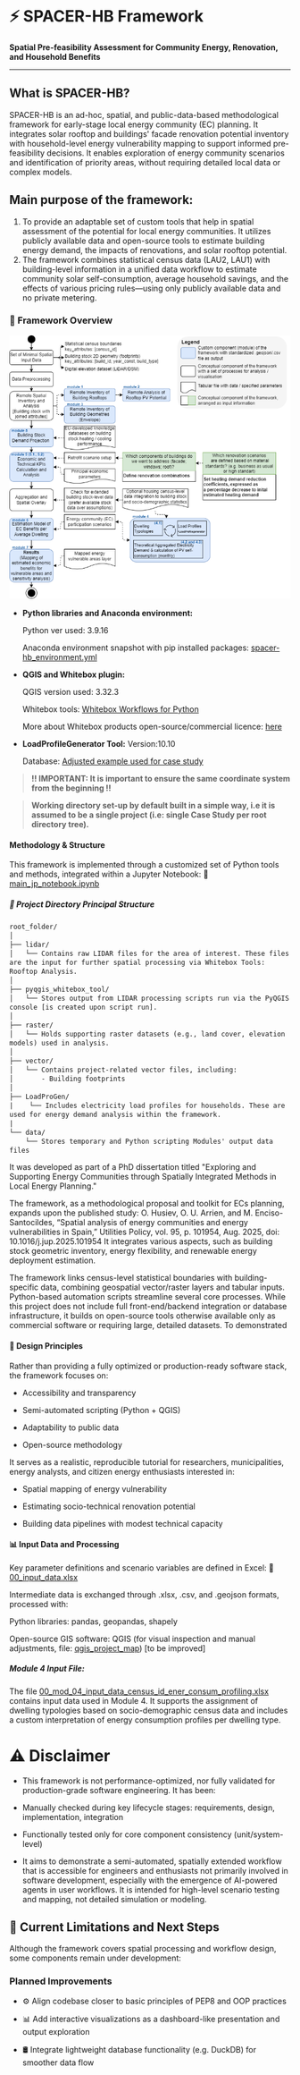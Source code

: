# ⚡ SPACER-HB Framework  
**Spatial Pre-feasibility Assessment for Community Energy, Renovation, and Household Benefits**

---

## What is SPACER-HB?

SPACER-HB is an ad-hoc, spatial, and public-data-based methodological framework for early-stage local energy community (EC) planning. It integrates solar rooftop and buildings' facade renovation potential inventory with household-level energy vulnerability mapping to support informed pre-feasibility decisions.  It enables exploration of energy community scenarios and identification of priority areas, without requiring detailed local data or complex models.


## Main purpose of the framework:
1. To provide an adaptable set of custom tools that help in spatial assessment of the potential for local energy communities. It utilizes publicly available data and open-source tools to estimate building energy demand, the impacts of renovations, and solar rooftop potential. 
2. The framework combines statistical census data (LAU2, LAU1) with building-level information in a unified data workflow to estimate community solar self-consumption, average household savings, and the effects of various pricing rules—using only publicly available data and no private metering.

### 🧭 Framework Overview

![SPACER-HB Framework Overview](./img/spacer-hb-framework-overview.png)

- **Python libraries and Anaconda environment:**
    
    Python ver used: 3.9.16

    Anaconda environment snapshot with pip installed packages:          [spacer-hb_environment.yml](./00_set_up_directories/spacer-hb_environment.yml)
- **QGIS and Whitebox plugin:**
    
    QGIS version used: 3.32.3
    
    Whitebox tools: [Whitebox Workflows for Python](https://www.whiteboxgeo.com/whitebox-workflows-for-python/)

    More about Whitebox products open-source/commercial licence: [here](https://groups.google.com/g/whiteboxtools/c/p6P1n3LRWHo?pli=1)

- **LoadProfileGenerator Tool:**
    Version:10.10  

    Database: [Adjusted example used for case study](./LoadProGen/first_lgp_test.db3)

> **!! IMPORTANT: It is important to ensure the same coordinate system from the beginning !!**

> **Working directory set-up by default built in a simple way, i.e it is assumed to be a single project (i.e: single Case Study per root directory tree).**

#### Methodology & Structure
This framework is implemented through a customized set of Python tools and methods, integrated within a Jupyter Notebook:
📓 [main_jp_notebook.ipynb](./main_jp_notebook.ipynb)

##### 📁 Project Directory Principal Structure

```text
root_folder/
│
├── lidar/
│   └── Contains raw LIDAR files for the area of interest. These files are the input for further spatial processing via Whitebox Tools: Rooftop Analysis.
│
├── pyqgis_whitebox_tool/
│   └── Stores output from LIDAR processing scripts run via the PyQGIS console [is created upon script run].
│
├── raster/
│   └── Holds supporting raster datasets (e.g., land cover, elevation models) used in analysis.
│
├── vector/
│   └── Contains project-related vector files, including:
│       - Building footprints
│
├── LoadProGen/
|    └── Includes electricity load profiles for households. These are used for energy demand analysis within the framework.
|
└── data/
    └── Stores temporary and Python scripting Modules' output data files
```

It was developed as part of a PhD dissertation titled "Exploring and Supporting Energy Communities through Spatially Integrated Methods in Local Energy Planning." 

The framework, as a methodological proposal and toolkit for ECs planning, expands upon the published study:
O. Husiev, O. U. Arrien, and M. Enciso-Santocildes, “Spatial analysis of energy communities and energy vulnerabilities in Spain,” Utilities Policy, vol. 95, p. 101954, Aug. 2025, doi: 10.1016/j.jup.2025.101954
It integrates various aspects, such as building stock geometric inventory, energy flexibility, and renewable energy deployment estimation.

The framework links census-level statistical boundaries with building-specific data, combining geospatial vector/raster layers and tabular inputs. Python-based automation scripts streamline several core processes. While this project does not include full front-end/backend integration or database infrastructure, it builds on open-source tools otherwise available only as commercial software or requiring large, detailed datasets. To demonstrated 

#### 🧰 Design Principles
Rather than providing a fully optimized or production-ready software stack, the framework focuses on:

- Accessibility and transparency

- Semi-automated scripting (Python + QGIS)

- Adaptability to public data

- Open-source methodology

It serves as a realistic, reproducible tutorial for researchers, municipalities, energy analysts, and citizen energy enthusiasts interested in:

- Spatial mapping of energy vulnerability

- Estimating socio-technical renovation potential

- Building data pipelines with modest technical capacity

#### 📊 Input Data and Processing
Key parameter definitions and scenario variables are defined in Excel:
📄 [00_input_data.xlsx](./00_input_data.xlsx)

Intermediate data is exchanged through .xlsx, .csv, and .geojson formats, processed with:

Python libraries: pandas, geopandas, shapely

Open-source GIS software: QGIS (for visual inspection and manual adjustments, file: [qgis_project_map](./qgis_project_map.qgz)) [to be improved]

##### Module 4 Input File:
The file [00_mod_04_input_data_census_id_ener_consum_profiling.xlsx](./00_mod_04_input_data_census_id_ener_consum_profiling.xlsx) contains input data used in Module 4. It supports the assignment of dwelling typologies based on socio-demographic census data and includes a custom interpretation of energy consumption profiles per dwelling type.

# ⚠️ Disclaimer
- This framework is not performance-optimized, nor fully validated for production-grade software engineering. It has been:

- Manually checked during key lifecycle stages: requirements, design, implementation, integration

- Functionally tested only for core component consistency (unit/system-level)

- It aims to demonstrate a semi-automated, spatially extended workflow that is accessible for engineers and enthusiasts not primarily involved in software development, especially with the emergence of AI-powered agents in user workflows. It is intended for high-level scenario testing and mapping, not detailed simulation or modeling.

## 🔄 Current Limitations and Next Steps
Although the framework covers spatial processing and workflow design, some components remain under development:

### Planned Improvements
- ⚙️ Align codebase closer to basic principles of PEP8 and OOP practices

- 📊 Add interactive visualizations as a dashboard-like presentation and output exploration

- 🛢️ Integrate lightweight database functionality (e.g. DuckDB) for smoother data flow



